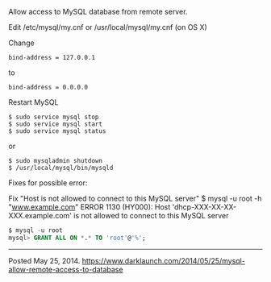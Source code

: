 Allow access to MySQL database from remote server.

Edit /etc/mysql/my.cnf or /usr/local/mysql/my.cnf (on OS X)

Change
```
bind-address = 127.0.0.1
```

to
```
bind-address = 0.0.0.0
```

Restart MySQL

```
$ sudo service mysql stop
$ sudo service mysql start
$ sudo service mysql status
```

or

```
$ sudo mysqladmin shutdown
$ /usr/local/mysql/bin/mysqld
```

Fixes for possible error:

Fix "Host is not allowed to connect to this MySQL server"
$ mysql -u root -h "www.example.com"
ERROR 1130 (HY000): Host 'dhcp-XXX-XX-XX-XXX.example.com' is not allowed to connect to this MySQL server

```sql
$ mysql -u root
mysql> GRANT ALL ON *.* TO 'root'@'%';
```

---

Posted May 25, 2014.
https://www.darklaunch.com/2014/05/25/mysql-allow-remote-access-to-database
